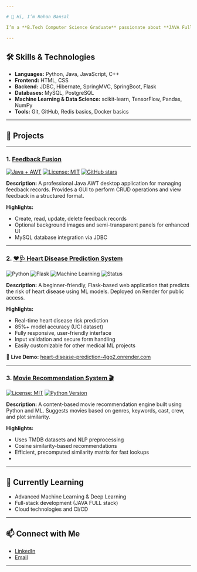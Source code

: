 ```yaml
---

# 👋 Hi, I’m Rohan Bansal

I’m a **B.Tech Computer Science Graduate** passionate about **JAVA Full-Stack Development and Data Science, Machine Learning**. I enjoy building real-world applications and contributing to open-source.

---
```


## 🛠️ Skills & Technologies

* **Languages:** Python, Java, JavaScript, C++
* **Frontend:**  HTML, CSS
* **Backend:** JDBC, Hibernate, SpringMVC, SpringBoot, Flask
* **Databases:** MySQL, PostgreSQL
* **Machine Learning & Data Science:** scikit-learn, TensorFlow, Pandas, NumPy
* **Tools:** Git, GitHub, Redis basics, Docker basics

---

## 💼 Projects
---

### 1. [Feedback Fusion](https://github.com/RohanBansal/FeedbackFusion)

[![Java + AWT](https://img.shields.io/badge/Language-Java%20%2B%20AWT-orange)](https://www.java.com/)
[![License: MIT](https://img.shields.io/badge/License-MIT-green)](LICENSE)
[![GitHub stars](https://img.shields.io/github/stars/RohanBansal/FeedbackFusion?style=social)](https://github.com/RohanBansal/FeedbackFusion/stargazers)

**Description:** A professional Java AWT desktop application for managing feedback records. Provides a GUI to perform CRUD operations and view feedback in a structured format.

**Highlights:**

* Create, read, update, delete feedback records
* Optional background images and semi-transparent panels for enhanced UI
* MySQL database integration via JDBC

---

### 2. [❤️🩺 Heart Disease Prediction System](https://github.com/RohanBansal01/heartcure)

![Python](https://img.shields.io/badge/Python-3.9-blue)
![Flask](https://img.shields.io/badge/Flask-2.3-green)
![Machine Learning](https://img.shields.io/badge/ML-XGBoost%2C%20Scikit--learn-orange)
![Status](https://img.shields.io/badge/Status-Live-green)

**Description:** A beginner-friendly, Flask-based web application that predicts the risk of heart disease using ML models. Deployed on Render for public access.

**Highlights:**

* Real-time heart disease risk prediction
* 85%+ model accuracy (UCI dataset)
* Fully responsive, user-friendly interface
* Input validation and secure form handling
* Easily customizable for other medical ML projects

🔗 **Live Demo:** [heart-disease-prediction-4go2.onrender.com](https://heart-disease-prediction-4go2.onrender.com)

---

### 3. [Movie Recommendation System 🎬](https://github.com/RohanBansal01/Movie-Recommendation-System)

[![License: MIT](https://img.shields.io/badge/License-MIT-green)](LICENSE)
[![Python Version](https://img.shields.io/badge/Python-3.8%2B-blue)](https://www.python.org/)

**Description:** A content-based movie recommendation engine built using Python and ML. Suggests movies based on genres, keywords, cast, crew, and plot similarity.

**Highlights:**

* Uses TMDB datasets and NLP preprocessing
* Cosine similarity-based recommendations
* Efficient, precomputed similarity matrix for fast lookups
* 
---

## 🌱 Currently Learning

* Advanced Machine Learning & Deep Learning
* Full-stack development (JAVA FULL stack)
* Cloud technologies and CI/CD

---

## 📫 Connect with Me

* [LinkedIn](https://www.linkedin.com/in/rohan-bansal-professional/)
* [Email](mailto:rohanbansalcse@gmail.com)

---

